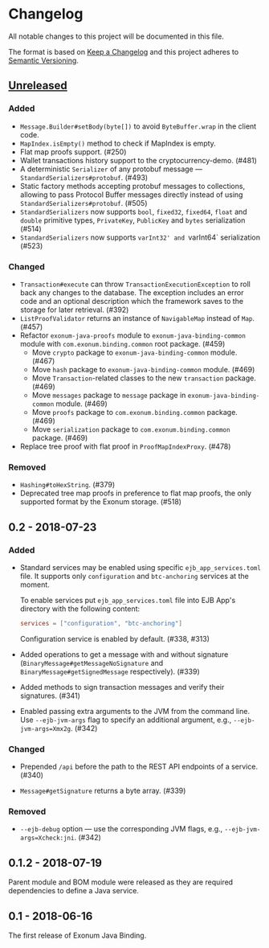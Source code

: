 # Changelog

All notable changes to this project will be documented in this file.

The format is based on [Keep a Changelog](http://keepachangelog.com/en/1.0.0/)
and this project adheres to [Semantic Versioning](http://semver.org/spec/v2.0.0.html).

<!-- Use the following sections from the spec: http://keepachangelog.com/en/1.0.0/
  - Added for new features.
  - Changed for changes in existing functionality.
  - Deprecated for soon-to-be removed features.
  - Removed for now removed features.
  - Fixed for any bug fixes.
  - Security in case of vulnerabilities. -->

## [Unreleased]

### Added
- `Message.Builder#setBody(byte[])` to avoid `ByteBuffer.wrap` in the client code.
- `MapIndex.isEmpty()` method to check if MapIndex is empty.
- Flat map proofs support. (#250)
- Wallet transactions history support to the cryptocurrency-demo. (#481)
- A deterministic `Serializer` of any protobuf message — `StandardSerializers#protobuf`. (#493)
- Static factory methods accepting protobuf messages to collections,
  allowing to pass Protocol Buffer messages directly instead of using
  `StandardSerializers#protobuf`. (#505)
- `StandardSerializers` now supports `bool`, `fixed32`, `fixed64`, `float` and `double` 
  primitive types, `PrivateKey`, `PublicKey` and `bytes` serialization (#514)
- `StandardSerializers` now supports `varInt32' and `varInt64` serialization (#523)
    

### Changed
- `Transaction#execute` can throw `TransactionExecutionException` to roll back 
  any changes to the database. The exception includes an error code and an optional 
  description which the framework saves to the storage for later retrieval. (#392)
- `ListProofValidator` returns an instance of `NavigableMap` instead of `Map`. (#457)
- Refactor `exonum-java-proofs` module to `exonum-java-binding-common` module 
  with `com.exonum.binding.common` root package. (#459)
  - Move `crypto` package to `exonum-java-binding-common` module. (#467)
  - Move `hash` package to `exonum-java-binding-common` module. (#469)
  - Move `Transaction`-related classes to the new `transaction` package. (#469)
  - Move `messages` package to `message` package in `exonum-java-binding-common` module. (#469)
  - Move `proofs` package to `com.exonum.binding.common` package. (#469)
  - Move `serialization` package to `com.exonum.binding.common` package. (#469)
- Replace tree proof with flat proof in `ProofMapIndexProxy`. (#478)

### Removed
- `Hashing#toHexString`. (#379)
- Deprecated tree map proofs in preference to flat map proofs,
  the only supported format by the Exonum storage. (#518)

## 0.2 - 2018-07-23

### Added

- Standard services may be enabled using specific `ejb_app_services.toml` file.
  It supports only `configuration` and `btc-anchoring` services at the moment.

  To enable services put `ejb_app_services.toml` file into EJB App's directory
  with the following content: 

  ```toml
  services = ["configuration", "btc-anchoring"]
  ```

  Configuration service is enabled by default. (#338, #313)
 
- Added operations to get a message with and without signature 
  (`BinaryMessage#getMessageNoSignature` and `BinaryMessage#getSignedMessage` respectively).
  (#339)

- Added methods to sign transaction messages and verify their signatures. (#341)

- Enabled passing extra arguments to the JVM from the command line.
  Use `--ejb-jvm-args` flag to specify an additional argument, e.g., 
  `--ejb-jvm-args=Xmx2g`. (#342)

### Changed

- Prepended `/api` before the path to the REST API endpoints of a service. (#340)

- `Message#getSignature` returns a byte array. (#339)

### Removed
- `--ejb-debug` option — use the corresponding JVM flags, e.g.,
  `--ejb-jvm-args=Xcheck:jni`. (#342)

## 0.1.2 - 2018-07-19

Parent module and BOM module were released as they are required dependencies to define a Java service.

## 0.1 - 2018-06-16

The first release of Exonum Java Binding.

[Unreleased]: https://github.com/exonum/exonum-java-binding/compare/v0.2...HEAD
[0.2]: https://github.com/exonum/exonum-java-binding/compare/v0.1.2...v0.2
[0.1.2]: https://github.com/exonum/exonum-java-binding/compare/v0.1...v0.1.2
